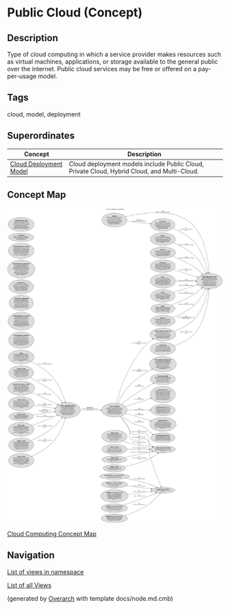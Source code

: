 
# Public Cloud (Concept)
## Description
Type of cloud computing in which a service provider makes resources
          such as virtual machines, applications, or storage available to the general public over
          the internet. Public cloud services may be free or offered on a pay-per-usage model.


## Tags
cloud, model, deployment
## Superordinates
| Concept | Description |
|---|---|
| [Cloud Deployment Model](../../software-development/cloud/cloud-deployment-model.md)| Cloud deployment models include Public Cloud, Private Cloud, Hybrid Cloud, and Multi-Cloud. |

## Concept Map
![Cloud Computing Concept Map](../../software-development/cloud/concept-view.png)

[Cloud Computing Concept Map](../../software-development/cloud/concept-view.md)


## Navigation
[List of views in namespace](./views-in-namespace.md)

[List of all Views](../../views.md)


(generated by [Overarch](https://github.com/soulspace-org/overarch) with template docs/node.md.cmb)
